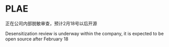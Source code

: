 # PLAE




正在公司内部脱敏审查，预计2月18号以后开源

Desensitization review is underway within the company,  it is expected to be open source after February 18

